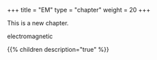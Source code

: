 +++
title = "EM"
type = "chapter"
weight = 20
+++


This is a new chapter.

electromagnetic

{{% children description="true" %}}

